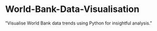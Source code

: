 # World-Bank-Data-Visualisation
"Visualise World Bank data trends using Python for insightful analysis."
